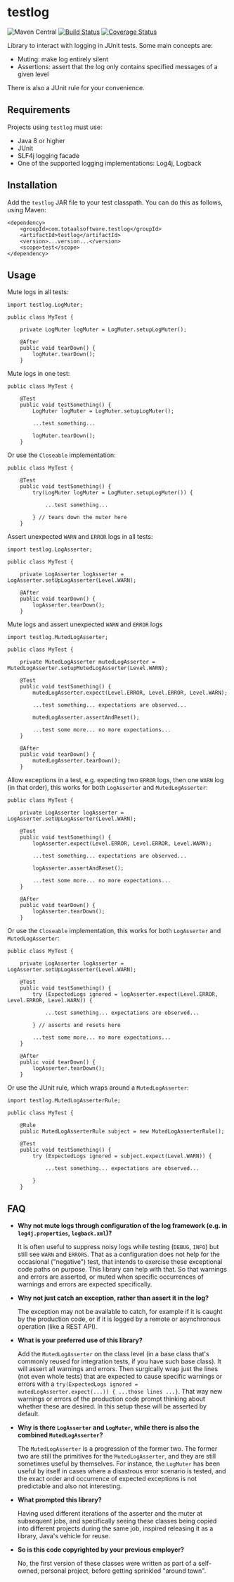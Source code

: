 # testlog

![Maven Central](https://img.shields.io/maven-central/v/com.totaalsoftware.testlog/testlog.svg) [![Build Status](https://travis-ci.org/Totaal-Software/testlog.svg?branch=master)](https://travis-ci.org/Totaal-Software/testlog) [![Coverage Status](https://coveralls.io/repos/github/Totaal-Software/testlog/badge.svg?branch=master)](https://coveralls.io/github/Totaal-Software/testlog?branch=master)

Library to interact with logging in JUnit tests. Some main concepts are:

- Muting: make log entirely silent
- Assertions: assert that the log only contains specified messages of a given level

There is also a JUnit rule for your convenience.

## Requirements

Projects using `testlog` must use:

- Java 8 or higher
- JUnit
- SLF4j logging facade
- One of the supported logging implementations: Log4j, Logback

## Installation

Add the `testlog` JAR file to your test classpath. You can do this as follows, using Maven:

    <dependency>
        <groupId>com.totaalsoftware.testlog</groupId>
        <artifactId>testlog</artifactId>
        <version>...version...</version>
        <scope>test</scope>
    </dependency>

## Usage

Mute logs in all tests:

    import testlog.LogMuter;

    public class MyTest {

        private LogMuter logMuter = LogMuter.setupLogMuter();
    
        @After
        public void tearDown() {
            logMuter.tearDown();
        }

Mute logs in one test:

    public class MyTest {
    
        @Test
        public void testSomething() {
            LogMuter logMuter = LogMuter.setupLogMuter();
        
            ...test something...
        
            logMuter.tearDown();
        }

Or use the `Closeable` implementation:

    public class MyTest {
    
        @Test
        public void testSomething() {
            try(LogMuter logMuter = LogMuter.setupLogMuter()) {

                ...test something...

            } // tears down the muter here
        }

Assert unexpected `WARN` and `ERROR` logs in all tests:

    import testlog.LogAsserter;

    public class MyTest {

        private LogAsserter logAsserter = LogAsserter.setUpLogAsserter(Level.WARN);    

        @After
        public void tearDown() {
            logAsserter.tearDown();
        }

Mute logs and assert unexpected `WARN` and `ERROR` logs 

    import testlog.MutedLogAsserter;

    public class MyTest {
    
        private MutedLogAsserter mutedLogAsserter = MutedLogAsserter.setupMutedLogAsserter(Level.WARN);    

        @Test
        public void testSomething() {
            mutedLogAsserter.expect(Level.ERROR, Level.ERROR, Level.WARN);
        
            ...test something... expectations are observed...
            
            mutedLogAsserter.assertAndReset();
            
            ...test some more... no more expectations...
        }
    
        @After
        public void tearDown() {
            mutedLogAsserter.tearDown();
        }

Allow exceptions in a test, e.g. expecting two `ERROR` logs, then one `WARN` log (in that order), this works for both
`LogAsserter` and `MutedLogAsserter`:

    public class MyTest {
    
        private LogAsserter logAsserter = LogAsserter.setUpLogAsserter(Level.WARN);    

        @Test
        public void testSomething() {
            logAsserter.expect(Level.ERROR, Level.ERROR, Level.WARN);
        
            ...test something... expectations are observed...
            
            logAsserter.assertAndReset();
            
            ...test some more... no more expectations...
        }
    
        @After
        public void tearDown() {
            logAsserter.tearDown();
        }
        
Or use the `Closeable` implementation, this works for both `LogAsserter` and `MutedLogAsserter`:

    public class MyTest {
    
        private LogAsserter logAsserter = LogAsserter.setUpLogAsserter(Level.WARN);    

        @Test
        public void testSomething() {
            try (ExpectedLogs ignored = logAsserter.expect(Level.ERROR, Level.ERROR, Level.WARN)) {
        
                ...test something... expectations are observed...

            } // asserts and resets here
            
            ...test some more... no more expectations...
        }
    
        @After
        public void tearDown() {
            logAsserter.tearDown();
        }

Or use the JUnit rule, which wraps around a `MutedLogAsserter`:

    import testlog.MutedLogAsserterRule;

    public class MyTest {
    
        @Rule
        public MutedLogAsserterRule subject = new MutedLogAsserterRule();
    
        @Test
        public void testSomething() {
            try (ExpectedLogs ignored = subject.expect(Level.WARN)) {

                ...test something... expectations are observed...

            }
        }


## FAQ

- **Why not mute logs through configuration of the log framework (e.g. in `log4j.properties`,
`logback.xml`)?**

    It is often useful to suppress noisy logs while testing (`DEBUG`, `INFO`) but still see `WARN` and `ERRORS`. That as
    a configuration does not help for the occasional ("negative") test, that intends to exercise these exceptional
    code paths on purpose. This library can help with that. So that warnings and errors are asserted, or muted when
    specific occurrences of warnings and errors are expected specifically.
    
- **Why not just catch an exception, rather than assert it in the log?**

    The exception may not be available to catch, for example if it is caught by the production code, or if it is logged
    by a remote or asynchronous operation (like a REST API).

- **What is your preferred use of this library?**

    Add the `MutedLogAsserter` on the class level (in a base class that's commonly reused for integration tests, if you
    have such base class). It will assert all warnings and errors. Then surgically wrap just the lines (not even whole
    tests) that are expected to cause specific warnings or errors with a `try(ExpectedLogs ignored =
    mutedLogAsserter.expect(...)) { ...those lines ...}`. That way new warnings or errors of the production code prompt
    thinking about whether these are desired. In this setup these will be asserted by default.

- **Why is there `LogAsserter` and `LogMuter`, while there is also the combined `MutedLogAsserter`?**

    The `MutedLogAsserter` is a progression of the former two. The former two are still the primitives for the
    `MutedLogAsserter`, and they are still sometimes useful by themselves. For instance, the `LogMuter` has been useful
    by itself in cases where a disastrous error scenario is tested, and the exact order and occurrence of expected
    exceptions is not predictable and also not interesting. 

- **What prompted this library?**

    Having used different iterations of the asserter and the muter at subsequent jobs, and specifically seeing these
    classes being copied into different projects during the same job, inspired releasing it as a library, Java's vehicle
    for reuse.
    
- **So is this code copyrighted by your previous employer?**

    No, the first version of these classes were written as part of a self-owned, personal project, before getting
    sprinkled "around town".
